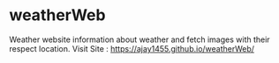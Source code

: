 # weatherWeb
Weather website information about weather and fetch images with their respect location.
Visit Site : https://ajay1455.github.io/weatherWeb/
